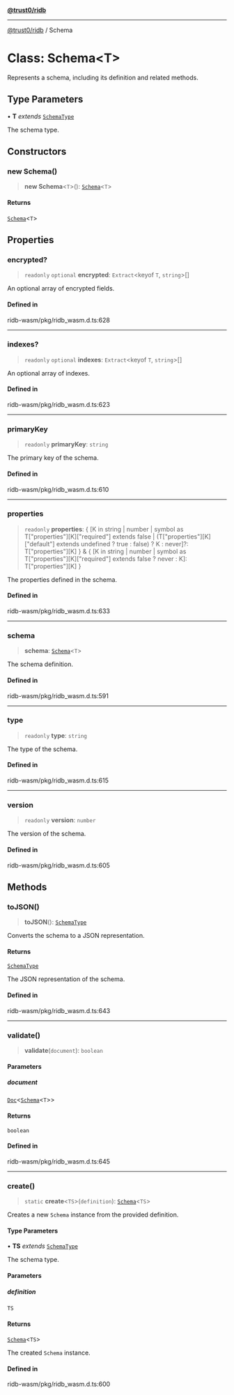 [**@trust0/ridb**](../README.md)

***

[@trust0/ridb](../README.md) / Schema

# Class: Schema\<T\>

Represents a schema, including its definition and related methods.

## Type Parameters

• **T** *extends* [`SchemaType`](../type-aliases/SchemaType.md)

The schema type.

## Constructors

### new Schema()

> **new Schema**\<`T`\>(): [`Schema`](Schema.md)\<`T`\>

#### Returns

[`Schema`](Schema.md)\<`T`\>

## Properties

### encrypted?

> `readonly` `optional` **encrypted**: `Extract`\<keyof `T`, `string`\>[]

An optional array of encrypted fields.

#### Defined in

ridb-wasm/pkg/ridb\_wasm.d.ts:628

***

### indexes?

> `readonly` `optional` **indexes**: `Extract`\<keyof `T`, `string`\>[]

An optional array of indexes.

#### Defined in

ridb-wasm/pkg/ridb\_wasm.d.ts:623

***

### primaryKey

> `readonly` **primaryKey**: `string`

The primary key of the schema.

#### Defined in

ridb-wasm/pkg/ridb\_wasm.d.ts:610

***

### properties

> `readonly` **properties**: \{ \[K in string \| number \| symbol as T\["properties"\]\[K\]\["required"\] extends false \| (T\["properties"\]\[K\]\["default"\] extends undefined ? true : false) ? K : never\]?: T\["properties"\]\[K\] \} & \{ \[K in string \| number \| symbol as T\["properties"\]\[K\]\["required"\] extends false ? never : K\]: T\["properties"\]\[K\] \}

The properties defined in the schema.

#### Defined in

ridb-wasm/pkg/ridb\_wasm.d.ts:633

***

### schema

> **schema**: [`Schema`](Schema.md)\<`T`\>

The schema definition.

#### Defined in

ridb-wasm/pkg/ridb\_wasm.d.ts:591

***

### type

> `readonly` **type**: `string`

The type of the schema.

#### Defined in

ridb-wasm/pkg/ridb\_wasm.d.ts:615

***

### version

> `readonly` **version**: `number`

The version of the schema.

#### Defined in

ridb-wasm/pkg/ridb\_wasm.d.ts:605

## Methods

### toJSON()

> **toJSON**(): [`SchemaType`](../type-aliases/SchemaType.md)

Converts the schema to a JSON representation.

#### Returns

[`SchemaType`](../type-aliases/SchemaType.md)

The JSON representation of the schema.

#### Defined in

ridb-wasm/pkg/ridb\_wasm.d.ts:643

***

### validate()

> **validate**(`document`): `boolean`

#### Parameters

##### document

[`Doc`](../type-aliases/Doc.md)\<[`Schema`](Schema.md)\<`T`\>\>

#### Returns

`boolean`

#### Defined in

ridb-wasm/pkg/ridb\_wasm.d.ts:645

***

### create()

> `static` **create**\<`TS`\>(`definition`): [`Schema`](Schema.md)\<`TS`\>

Creates a new `Schema` instance from the provided definition.

#### Type Parameters

• **TS** *extends* [`SchemaType`](../type-aliases/SchemaType.md)

The schema type.

#### Parameters

##### definition

`TS`

#### Returns

[`Schema`](Schema.md)\<`TS`\>

The created `Schema` instance.

#### Defined in

ridb-wasm/pkg/ridb\_wasm.d.ts:600
